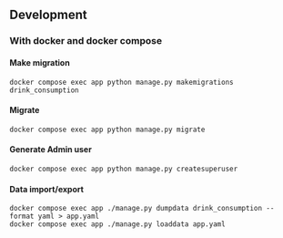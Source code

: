 ## Development

### With docker and docker compose

#### Make migration

```
docker compose exec app python manage.py makemigrations drink_consumption
```

#### Migrate

```
docker compose exec app python manage.py migrate
```

#### Generate Admin user

```
docker compose exec app python manage.py createsuperuser
```

#### Data import/export

```
docker compose exec app ./manage.py dumpdata drink_consumption --format yaml > app.yaml
docker compose exec app ./manage.py loaddata app.yaml
```
